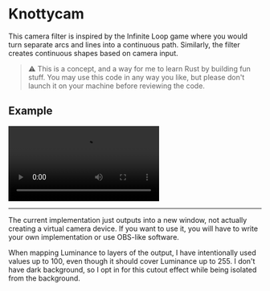# Knottycam

This camera filter is inspired by the Infinite Loop game where you would turn separate arcs and lines into a continuous path. Similarly, the filter creates continuous shapes based on camera input.

> ⚠️ This is a concept, and a way for me to learn Rust by building fun stuff. You may use this code in any way you like, but please don't launch it on your machine before reviewing the code.

## Example

![Example](example.mp4)

---

The current implementation just outputs into a new window, not actually creating a virtual camera device. If you want to use it, you will have to write your own implementation or use OBS-like software.

When mapping Luminance to layers of the output, I have intentionally used values up to 100, even though it should cover Luminance up to 255. I don't have dark background, so I opt in for this cutout effect while being isolated from the background.

